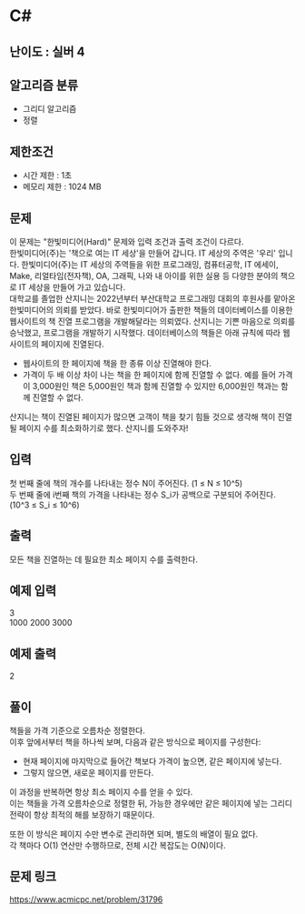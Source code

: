 # C#

## 난이도 : 실버 4

## 알고리즘 분류
  - 그리디 알고리즘
  - 정렬

## 제한조건
  - 시간 제한 : 1초
  - 메모리 제한 : 1024 MB

## 문제
이 문제는 "한빛미디어(Hard)" 문제와 입력 조건과 출력 조건이 다르다.<br/>
한빛미디어(주)는 '책으로 여는 IT 세상'을 만들어 갑니다. IT 세상의 주역은 '우리' 입니다. 한빛미디어(주)는 IT 세상의 주역들을 위한 프로그래밍, 컴퓨터공학, IT 에세이, Make, 리얼타임(전자책), OA, 그래픽, 나와 내 아이를 위한 실용 등 다양한 분야의 책으로 IT 세상을 만들어 가고 있습니다.<br/>
대학교를 졸업한 산지니는 2022년부터 부산대학교 프로그래밍 대회의 후원사를 맡아온 한빛미디어의 의뢰를 받았다. 바로 한빛미디어가 출판한 책들의 데이터베이스를 이용한 웹사이트의 책 진열 프로그램을 개발해달라는 의뢰였다. 산지니는 기쁜 마음으로 의뢰를 승낙했고, 프로그램을 개발하기 시작했다. 데이터베이스의 책들은 아래 규칙에 따라 웹사이트의 페이지에 진열된다.<br/>


  - 웹사이트의 한 페이지에 책을 한 종류 이상 진열해야 한다.
  - 가격이 두 배 이상 차이 나는 책을 한 페이지에 함께 진열할 수 없다. 예를 들어 가격이 3,000원인 책은 5,000원인 책과 함께 진열할 수 있지만 6,000원인 책과는 함께 진열할 수 없다.


산지니는 책이 진열된 페이지가 많으면 고객이 책을 찾기 힘들 것으로 생각해 책이 진열될 페이지 수를 최소화하기로 했다. 산지니를 도와주자!<br/>


## 입력
첫 번째 줄에 책의 개수를 나타내는 정수 N이 주어진다. (1 ≤ N ≤ 10^5)<br/>
두 번째 줄에 i번째 책의 가격을 나타내는 정수 S_i가 공백으로 구분되어 주어진다. (10^3 ≤ S_i ≤ 10^6)<br/>


## 출력
모든 책을 진열하는 데 필요한 최소 페이지 수를 출력한다.<br/>


## 예제 입력
3<br/>
1000 2000 3000<br/>


## 예제 출력
2<br/>


## 풀이
책들을 가격 기준으로 오름차순 정렬한다.<br/>
이후 앞에서부터 책을 하나씩 보며, 다음과 같은 방식으로 페이지를 구성한다:<br/>


  - 현재 페이지에 마지막으로 들어간 책보다 가격이 높으면, 같은 페이지에 넣는다.
  - 그렇지 않으면, 새로운 페이지를 만든다.


이 과정을 반복하면 항상 최소 페이지 수를 얻을 수 있다.<br/>
이는 책들을 가격 오름차순으로 정렬한 뒤, 가능한 경우에만 같은 페이지에 넣는 그리디 전략이 항상 최적의 해를 보장하기 때문이다.<br/>


또한 이 방식은 페이지 수만 변수로 관리하면 되며, 별도의 배열이 필요 없다.<br/>
각 책마다 O(1) 연산만 수행하므로, 전체 시간 복잡도는 O(N)이다.<br/>


## 문제 링크
https://www.acmicpc.net/problem/31796